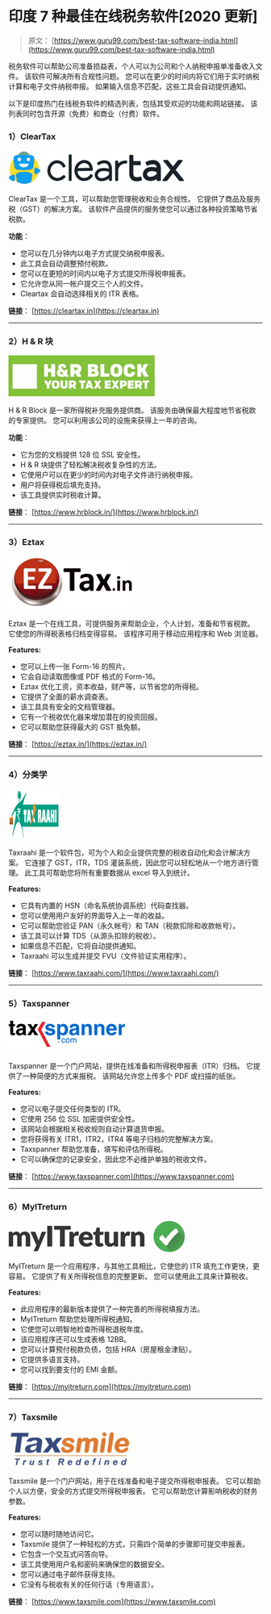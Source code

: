 # 印度 7 种最佳在线税务软件[2020 更新]

> 原文： [https://www.guru99.com/best-tax-software-india.html](https://www.guru99.com/best-tax-software-india.html)

税务软件可以帮助公司准备损益表，个人可以为公司和个人纳税申报单准备收入文件。 该软件可解决所有合规性问题。 您可以在更少的时间内将它们用于实时纳税计算和电子文件纳税申报。 如果输入信息不匹配，这些工具会自动提供通知。

以下是印度热门在线税务软件的精选列表，包括其受欢迎的功能和网站链接。 该列表同时包含开源（免费）和商业（付费）软件。

### 1）ClearTax

![](img/69fc23f856062d530a6e9ea2a8c4f5b4.png)

ClearTax 是一个工具，可以帮助您管理税收和业务合规性。 它提供了商品及服务税（GST）的解决方案。 该软件产品提供的服务使您可以通过各种投资策略节省税款。

**功能**：

*   您可以在几分钟内以电子方式提交纳税申报表。
*   此工具会自动调整预付税款。
*   您可以在更短的时间内以电子方式提交所得税申报表。
*   它允许您从同一帐户提交三个人的文件。
*   Cleartax 会自动选择相关的 ITR 表格。

**链接**： [https://cleartax.in](https://cleartax.in)

* * *

### 2）H & R 块

![](img/8ea4b0a430142c688be5097f5624ce03.png)

H & R Block 是一家所得税补充服务提供商。 该服务由确保最大程度地节省税款的专家提供。 您可以利用该公司的设施来获得上一年的咨询。

**功能**：

*   它为您的文档提供 128 位 SSL 安全性。
*   H & R 块提供了轻松解决税收复杂性的方法。
*   它使用户可以在更少的时间内对电子文件进行纳税申报。
*   用户将获得税后填充支持。
*   该工具提供实时税收计算。

**链接**： [https://www.hrblock.in/](https://www.hrblock.in/)

* * *

### 3）Eztax

![](img/d82336ebd8b318939bc59b5d4f8be7fe.png)

Eztax 是一个在线工具，可提供服务来帮助企业，个人计划，准备和节省税款。 它使您的所得税表格归档变得容易。 该程序可用于移动应用程序和 Web 浏览器。

**Features:**

*   您可以上传一张 Form-16 的照片。
*   它会自动读取图像或 PDF 格式的 Form-16。
*   Eztax 优化工资，资本收益，财产等，以节省您的所得税。
*   它提供了全面的薪水调查表。
*   该工具具有安全的文档管理器。
*   它有一个税收优化器来增加潜在的投资回报。
*   它可以帮助您获得最大的 GST 抵免额。

**链接**： [https://eztax.in/](https://eztax.in/)

* * *

### 4）分类学

![](img/e0d3d6bbec67a53cfe05cc64d6654e13.png)

Taxraahi 是一个软件包，可为个人和企业提供完整的税收自动化和会计解决方案。 它连接了 GST，ITR，TDS 灌装系统，因此您可以轻松地从一个地方进行管理。 此工具可帮助您将所有重要数据从 excel 导入到统计。

**Features:**

*   它具有内置的 HSN（命名系统协调系统）代码查找器。
*   您可以使用用户友好的界面导入上一年的收益。
*   它可以帮助您验证 PAN（永久帐号）和 TAN（税款扣除和收款帐号）。
*   该工具可以计算 TDS（从源头扣除的税收）。
*   如果信息不匹配，它将自动提供通知。
*   Taxraahi 可以生成并提交 FVU（文件验证实用程序）。

**链接**： [https://www.taxraahi.com/](https://www.taxraahi.com/)

* * *

### 5）Taxspanner

![](img/ed11a65ea771ea48eac1b6118dcaef38.png)

Taxspanner 是一个门户网站，提供在线准备和所得税申报表（ITR）归档。 它提供了一种简便的方式来报税。 该网站允许您上传多个 PDF 或扫描的纸张。

**Features:**

*   您可以电子提交任何类型的 ITR。
*   它使用 256 位 SSL 加密提供安全性。
*   该网站会根据相关税收规则自动计算退货申报。
*   您将获得有关 ITR1，ITR2，ITR4 等电子归档的完整解决方案。
*   Taxspanner 帮助您准备，填写和评估所得税。
*   它可以确保您的记录安全，因此您不必维护单独的税收文件。

**链接**： [https://www.taxspanner.com](https://www.taxspanner.com)

* * *

### 6）MyITreturn

![](img/64968a9cc1902cef34e978e3be6f386c.png)

MyITreturn 是一个应用程序，与其他工具相比，它使您的 ITR 填充工作更快，更容易。 它提供了有关所得税信息的完整更新。 您可以使用此工具来计算税收。

**Features:**

*   此应用程序的最新版本提供了一种完善的所得税填报方法。
*   MyITreturn 帮助您处理所得税通知。
*   它使您可以明智地检查所得税退税年度。
*   该应用程序还可以生成表格 12BB。
*   您可以计算预付税款负债，包括 HRA（房屋租金津贴）。
*   它提供多语言支持。
*   您可以找到要支付的 EMI 金额。

**链接**： [https://myitreturn.com](https://myitreturn.com)

* * *

### 7）Taxsmile

![](img/8fbeba42346b3c0a8f4aa75da01df24b.png)

Taxsmile 是一个门户网站，用于在线准备和电子提交所得税申报表。 它可以帮助个人以方便，安全的方式提交所得税申报表。 它可以帮助您计算影响税收的财务参数。

**Features:**

*   您可以随时随地访问它。
*   Taxsmile 提供了一种轻松的方式，只需四个简单的步骤即可提交申报表。
*   它包含一个交互式问答向导。
*   该工具使用用户名和密码来确保您的数据安全。
*   您可以通过电子邮件获得支持。
*   它没有与税收有关的任何行话（专用语言）。

**链接**： [https://www.taxsmile.com](https://www.taxsmile.com)